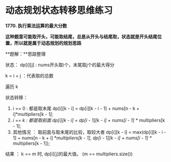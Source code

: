 # 动态规划状态转移思维练习

**1770. 执行乘法运算的最大分数**

**这种题意可能取开头，可能取结尾，总是从开头与结尾取，状态就是开头结尾位置，所以就是属于动态规划的规划思路**

**题解：**思路整理 

状态： dp\[i\]\[j\] : nums开头取i个，末尾取j个的最大得分 

k = i + j ：代表取的总数 

遍历 k 

状态转移：

1. i == 0 : 都是取末尾 dp\[i\]\[k - i\] = dp\[i\]\[k - i - 1\] + nums\[n - k + i\]\*_multipliers\[k - 1\];_ 
2. _i == k : 都是取前面 dp\[i\]\[k - i\] = dp\[i - 1\]\[k - i\] + nums\[i - 1\] \*_ multipliers\[k - 1\]; 
3. 其他情况 ： 取前面与取末尾的比较，取较大者 dp\[i\]\[k - i\] = max\(dp\[i\]\[k - i - 1\] + nums\[n - k + i\] \*_multipliers\[k - 1\], dp\[i - 1\]\[k - i\] + nums\[i - 1\] \*_ multipliers\[k - 1\]\); 

结果 ： k == m 时, dp\[i\]\[j\]的最大值。 \(m == multipliers.size\(\)\)

